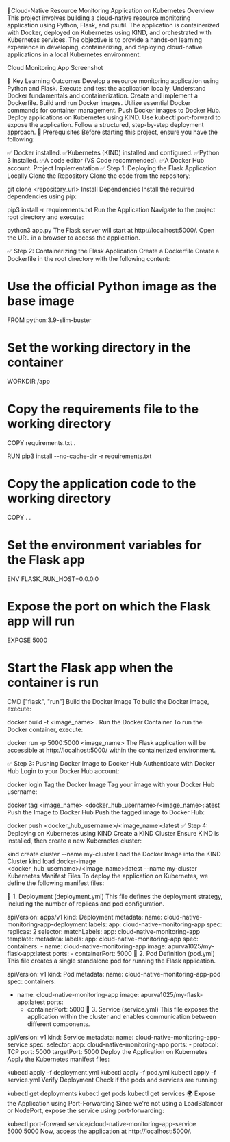 🚀Cloud-Native Resource Monitoring Application on Kubernetes
Overview
This project involves building a cloud-native resource monitoring application using Python, Flask, and psutil. The application is containerized with Docker, deployed on Kubernetes using KIND, and orchestrated with Kubernetes services. The objective is to provide a hands-on learning experience in developing, containerizing, and deploying cloud-native applications in a local Kubernetes environment.

Cloud Monitoring App Screenshot

📌 Key Learning Outcomes
Develop a resource monitoring application using Python and Flask.
Execute and test the application locally.
Understand Docker fundamentals and containerization.
Create and implement a Dockerfile.
Build and run Docker images.
Utilize essential Docker commands for container management.
Push Docker images to Docker Hub.
Deploy applications on Kubernetes using KIND.
Use kubectl port-forward to expose the application.
Follow a structured, step-by-step deployment approach.
📌 Prerequisites
Before starting this project, ensure you have the following:

✅ Docker installed.
✅Kubernetes (KIND) installed and configured.
✅Python 3 installed.
✅A code editor (VS Code recommended).
✅A Docker Hub account.
Project Implementation
✅ Step 1: Deploying the Flask Application Locally
Clone the Repository
Clone the code from the repository:

git clone <repository_url>
Install Dependencies
Install the required dependencies using pip:

pip3 install -r requirements.txt
Run the Application
Navigate to the project root directory and execute:

python3 app.py
The Flask server will start at http://localhost:5000/. Open the URL in a browser to access the application.

✅ Step 2: Containerizing the Flask Application
Create a Dockerfile
Create a Dockerfile in the root directory with the following content:

# Use the official Python image as the base image
FROM python:3.9-slim-buster

# Set the working directory in the container
WORKDIR /app

# Copy the requirements file to the working directory
COPY requirements.txt .

RUN pip3 install --no-cache-dir -r requirements.txt

# Copy the application code to the working directory
COPY . .

# Set the environment variables for the Flask app
ENV FLASK_RUN_HOST=0.0.0.0

# Expose the port on which the Flask app will run
EXPOSE 5000

# Start the Flask app when the container is run
CMD ["flask", "run"]
Build the Docker Image
To build the Docker image, execute:

docker build -t <image_name> .
Run the Docker Container
To run the Docker container, execute:

docker run -p 5000:5000 <image_name>
The Flask application will be accessible at http://localhost:5000/ within the containerized environment.

✅ Step 3: Pushing Docker Image to Docker Hub
Authenticate with Docker Hub
Login to your Docker Hub account:

docker login
Tag the Docker Image
Tag your image with your Docker Hub username:

docker tag <image_name> <docker_hub_username>/<image_name>:latest
Push the Image to Docker Hub
Push the tagged image to Docker Hub:

docker push <docker_hub_username>/<image_name>:latest
✅ Step 4: Deploying on Kubernetes using KIND
Create a KIND Cluster
Ensure KIND is installed, then create a new Kubernetes cluster:

kind create cluster --name my-cluster
Load the Docker Image into the KIND Cluster
kind load docker-image <docker_hub_username>/<image_name>:latest --name my-cluster
Kubernetes Manifest Files
To deploy the application on Kubernetes, we define the following manifest files:

📄 1. Deployment (deployment.yml) This file defines the deployment strategy, including the number of replicas and pod configuration.

apiVersion: apps/v1
kind: Deployment
metadata:
  name: cloud-native-monitoring-app-deployment
  labels:
    app: cloud-native-monitoring-app
spec:
  replicas: 2
  selector:
    matchLabels:
      app: cloud-native-monitoring-app
  template:
    metadata:
      labels:
        app: cloud-native-monitoring-app
    spec:
      containers:
      - name: cloud-native-monitoring-app
        image: apurva1025/my-flask-app:latest
        ports:
        - containerPort: 5000
📄 2. Pod Definition (pod.yml) This file creates a single standalone pod for running the Flask application.

apiVersion: v1
kind: Pod
metadata:
  name: cloud-native-monitoring-app-pod
spec:
  containers:
  - name: cloud-native-monitoring-app
    image: apurva1025/my-flask-app:latest
    ports:
    - containerPort: 5000
📄 3. Service (service.yml) This file exposes the application within the cluster and enables communication between different components.

apiVersion: v1
kind: Service
metadata:
  name: cloud-native-monitoring-app-service
spec:
  selector:
    app: cloud-native-monitoring-app
  ports:
    - protocol: TCP
      port: 5000
      targetPort: 5000
Deploy the Application on Kubernetes
Apply the Kubernetes manifest files:

kubectl apply -f deployment.yml
kubectl apply -f pod.yml
kubectl apply -f service.yml
Verify Deployment
Check if the pods and services are running:

kubectl get deployments
kubectl get pods
kubectl get services
🌍 Expose the Application using Port-Forwarding
Since we're not using a LoadBalancer or NodePort, expose the service using port-forwarding:

kubectl port-forward service/cloud-native-monitoring-app-service 5000:5000
Now, access the application at http://localhost:5000/.
